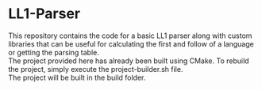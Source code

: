 # LL1-Parser

This repository contains the code for a basic LL1 parser along with custom libraries that can be useful for calculating the first and follow of a language or getting the parsing table.  
The project provided here has already been built using CMake.
To rebuild the project, simply execute the project-builder.sh file.  
The project will be built in the build folder.
